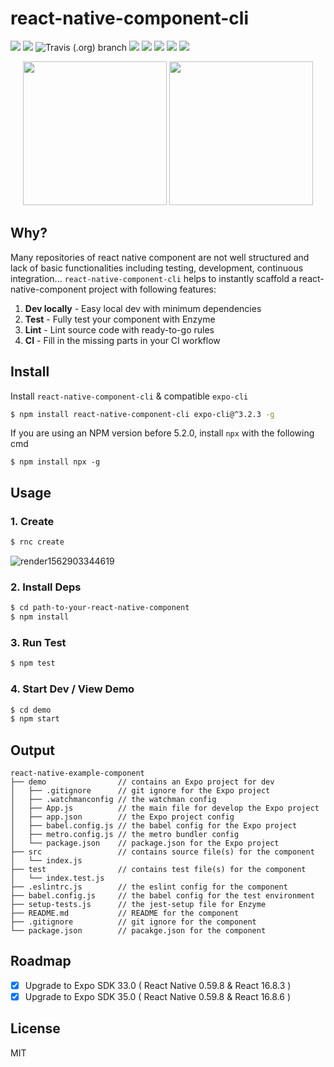 
# react-native-component-cli
[![](https://img.shields.io/npm/v/react-native-component-cli.svg?style=flat-square)](https://www.npmjs.com/package/react-native-component-cli) [![](https://img.shields.io/github/issues/yuanfux/react-native-component-cli.svg?style=flat-square)](https://github.com/yuanfux/react-native-component-cli/issues) ![Travis (.org) branch](https://img.shields.io/travis/yuanfux/react-native-component-cli/master.svg?style=flat-square) ![](https://img.shields.io/snyk/vulnerabilities/github/yuanfux/react-native-component-cli.svg?style=flat-square) ![](https://img.shields.io/npm/dt/react-native-component-cli.svg?style=flat-square) ![](https://img.shields.io/npm/l/react-native-component-cli.svg?style=flat-square) ![](https://img.shields.io/badge/PRs-welcome-brightgreen.svg?style=flat-square) ![](https://img.shields.io/maintenance/yes/2019.svg?style=flat-square)

<p align="middle">
	<img src="https://user-images.githubusercontent.com/6414178/61050130-d585d900-a418-11e9-9cf6-14b2696ac3b9.png" width="230" />
	<img src="https://user-images.githubusercontent.com/6414178/61052197-7b3b4700-a41d-11e9-95d9-301106d10426.png" height="230" />
</p>


## Why?
Many repositories of react native component are not well structured and lack of basic functionalities including testing, development, continuous integration... `react-native-component-cli` helps to instantly scaffold a react-native-component project with following features:
1. **Dev locally** - Easy local dev with minimum dependencies
2. **Test** - Fully test your component with Enzyme
3. **Lint** - Lint source code with ready-to-go rules
4. **CI** - Fill in the missing parts in your CI workflow

## Install
Install `react-native-component-cli` & compatible `expo-cli`
```bash
$ npm install react-native-component-cli expo-cli@^3.2.3 -g
```

If you are using an NPM version before 5.2.0, install `npx` with the following cmd
```
$ npm install npx -g
```

## Usage
### 1. Create
```bash
$ rnc create
```

![render1562903344619](https://user-images.githubusercontent.com/6414178/61101315-ed527100-a49b-11e9-82fa-90d7db18ea14.gif)

### 2. Install Deps  

```bash
$ cd path-to-your-react-native-component
$ npm install
```

### 3. Run Test

```bash
$ npm test
```

###  4. Start Dev / View Demo

```bash
$ cd demo
$ npm start
```

## Output
```
react-native-example-component
├── demo                // contains an Expo project for dev
│   ├── .gitignore      // git ignore for the Expo project
│   ├── .watchmanconfig // the watchman config
│   ├── App.js          // the main file for develop the Expo project
│   ├── app.json        // the Expo project config
│   ├── babel.config.js // the babel config for the Expo project
│   ├── metro.config.js // the metro bundler config
│   └── package.json    // package.json for the Expo project
├── src                 // contains source file(s) for the component
│   └── index.js
├── test                // contains test file(s) for the component
│   └── index.test.js 
├── .eslintrc.js        // the eslint config for the component
├── babel.config.js     // the babel config for the test environment
├── setup-tests.js      // the jest-setup file for Enzyme
├── README.md           // README for the component
├── .gitignore          // git ignore for the component
└── package.json        // pacakge.json for the component
```

## Roadmap
- [x] Upgrade to Expo SDK 33.0 ( React Native 0.59.8 & React 16.8.3 )
- [x] Upgrade to Expo SDK 35.0 ( React Native 0.59.8 & React 16.8.6 )

## License
MIT
